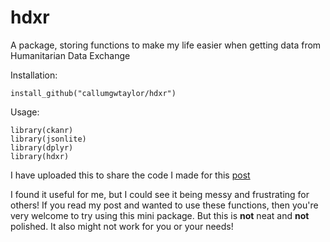 # hdxr
A package, storing functions to make my life easier when getting data from Humanitarian Data Exchange


Installation:

`install_github("callumgwtaylor/hdxr")`

Usage:

```
library(ckanr)
library(jsonlite)
library(dplyr)
library(hdxr)
```

I have uploaded this to share the code I made for this [post](https://callumgwtaylor.github.io/blog/2017/06/04/getting-data-from-humanitarian-data-exchange-in-a-reproducible-r-pipeline/)

I found it useful for me, but I could see it being messy and frustrating for others! If you read my post and wanted to use these functions, then you're very welcome to try using this mini package. But this is **not** neat and **not** polished. It also might not work for you or your needs!
